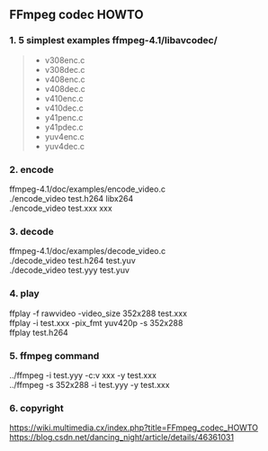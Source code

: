 ## FFmpeg codec HOWTO

### 1. 5 simplest examples ffmpeg-4.1/libavcodec/  
> * v308enc.c  
> * v308dec.c  
> * v408enc.c  
> * v408dec.c  
> * v410enc.c  
> * v410dec.c  
> * y41penc.c  
> * y41pdec.c  
> * yuv4enc.c  
> * yuv4dec.c  

### 2. encode
ffmpeg-4.1/doc/examples/encode_video.c  
./encode_video test.h264 libx264  
./encode_video test.xxx xxx  

### 3. decode
ffmpeg-4.1/doc/examples/decode_video.c  
./decode_video test.h264 test.yuv  
./decode_video test.yyy test.yuv  

### 4. play
ffplay -f rawvideo -video_size 352x288 test.xxx  
ffplay -i test.xxx -pix_fmt yuv420p -s 352x288  
ffplay test.h264  

### 5. ffmpeg command
../ffmpeg -i test.yyy -c:v xxx -y test.xxx  
../ffmpeg -s 352x288 -i test.yyy -y test.xxx  

### 6. copyright
https://wiki.multimedia.cx/index.php?title=FFmpeg_codec_HOWTO  
https://blog.csdn.net/dancing_night/article/details/46361031  

